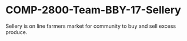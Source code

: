 # COMP-2800-Team-BBY-17-Sellery
Sellery is on line farmers market for community to buy and sell excess produce.
